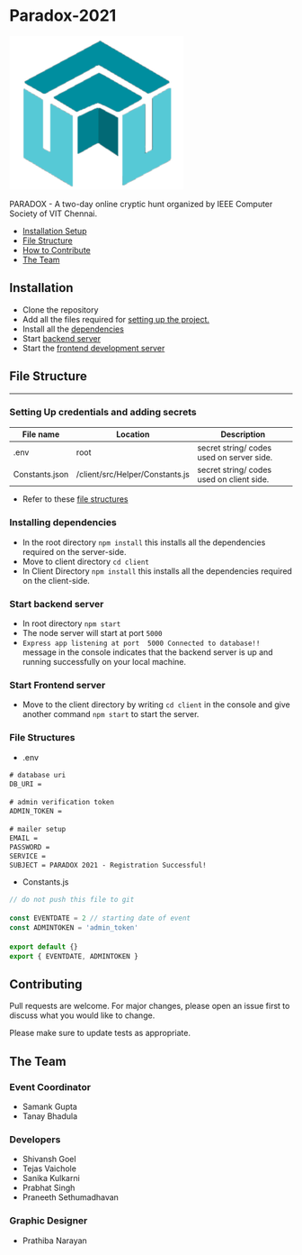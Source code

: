 # Paradox-2021
![npm package](/client/public/paradox-event-icon.png)

PARADOX - A two-day online cryptic hunt organized by IEEE Computer Society of VIT Chennai.

- [ Installation Setup ](#Installation)
- [ File Structure ](#File-Structure)
- [ How to Contribute ](#Contributing)
- [ The Team ](#The-Team)  

## Installation
- Clone the repository
- Add all the files required for [ setting up the project. ](#Setting-Up-credentials-and-adding-secrets)
- Install all the [ dependencies ](#Installing-dependencies)
- Start [ backend server ](#Start-backend-server)
- Start the [ frontend development server ](#Start-Frontend-server)

## File Structure
---

### Setting Up credentials and adding secrets

| File name  | Location | Description |
| ------------- | ------------- |------------- |
| .env  | root  | secret string/ codes used on server side.
| Constants.json | /client/src/Helper/Constants.js| secret string/ codes used on client side.|
- Refer to these [ file structures ](#File-Structures)

### Installing dependencies
- In the root directory ```npm install``` this installs all the dependencies required on the server-side.
- Move to client directory ```cd client```
- In Client Directory ```npm install``` this installs all the dependencies required on the client-side.

### Start backend server
- In root directory ```npm start```
- The node server will start at port ```5000```
- ``` Express app listening at port  5000 Connected to database!! ``` message in the console indicates that the backend server is up and running successfully on your local machine.  

### Start Frontend server
-  Move to the client directory by writing ```cd client``` in the console and give another command ```npm start``` to start the server.

### File Structures
- .env

```
# database uri
DB_URI = 

# admin verification token
ADMIN_TOKEN = 

# mailer setup
EMAIL = 
PASSWORD = 
SERVICE = 
SUBJECT = PARADOX 2021 - Registration Successful!
```

- Constants.js
```js
// do not push this file to git

const EVENTDATE = 2 // starting date of event
const ADMINTOKEN = 'admin_token'

export default {}
export { EVENTDATE, ADMINTOKEN }
```

## Contributing
Pull requests are welcome. For major changes, please open an issue first to discuss what you would like to change.

Please make sure to update tests as appropriate.

## The Team

### Event Coordinator
- Samank Gupta
- Tanay Bhadula

### Developers
- Shivansh Goel
- Tejas Vaichole
- Sanika Kulkarni
- Prabhat Singh
- Praneeth Sethumadhavan

### Graphic Designer
- Prathiba Narayan 
